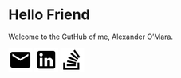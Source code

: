 # Hello Friend

Welcome to the GutHub of me, Alexander O’Mara.

[![Contact](https://raw.githubusercontent.com/AlexanderOMara/AlexanderOMara/master/mdi/email.svg)](https://alexomara.com/contact/)
[![LinkedIn](https://raw.githubusercontent.com/AlexanderOMara/AlexanderOMara/master/mdi/linkedin.svg)](https://www.linkedin.com/in/alexanderomara)
[![StackOverflow](https://raw.githubusercontent.com/AlexanderOMara/AlexanderOMara/master/mdi/stack-overflow.svg)](https://stackoverflow.com/cv/alexanderomara)
